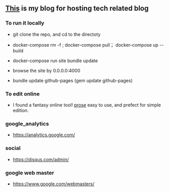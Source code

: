 
## [This](https://bylion.github.io) is my blog for hosting tech related blog


### To run it locally

 - git clone the repo, and cd to the directoty

 - docker-compose rm -f ; docker-compose pull； docker-compose up --build

 - docker-compose run site bundle update

 - browse the site by 0.0.0.0:4000

 - bundle update github-pages (gem update github-pages)


### To edit online

 - I found a fantasy online tool! [prose](http://prose.io/)  easy to use, and prefect for simple edition.

### google_analytics
 - https://analytics.google.com/

### social
 - https://disqus.com/admin/

### google web master
 - https://www.google.com/webmasters/
